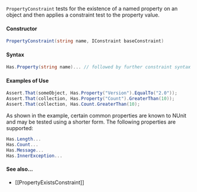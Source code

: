 `PropertyConstraint` tests for the existence of a named property on an object and then
applies a constraint test to the property value.

#### Constructor

```csharp
PropertyConstraint(string name, IConstraint baseConstraint)
```

#### Syntax

```csharp
Has.Property(string name)... // followed by further constraint syntax
```

#### Examples of Use

```csharp
Assert.That(someObject, Has.Property("Version").EqualTo("2.0"));
Assert.That(collection, Has.Property("Count").GreaterThan(10));
Assert.That(collection, Has.Count.GreaterThan(10);
```

As shown in the example, certain common properties are known to NUnit and may be tested using a shorter form. The following properties are supported:

```csharp
Has.Length...
Has.Count...
Has.Message...
Has.InnerException...
```

#### See also...
 * [[PropertyExistsConstraint]]
